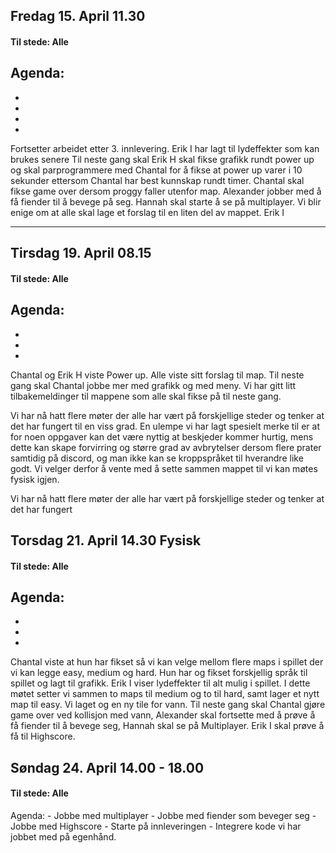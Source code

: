 ## Fredag 15. April 11.30
#### Til stede: Alle
Agenda: 
- 
-
-
-
-
Fortsetter arbeidet etter 3. innlevering. 
Erik I har lagt til lydeffekter som kan brukes senere
Til neste gang skal Erik H skal fikse grafikk rundt power up og skal parprogrammere med Chantal for å fikse at power up varer i 10 sekunder ettersom Chantal har best kunnskap rundt timer. Chantal skal fikse game over dersom proggy faller utenfor map. Alexander jobber med å få fiender til å bevege på seg. Hannah skal starte å se på multiplayer. 
Vi blir enige om at alle skal lage et forslag til en liten del av mappet. Erik I

------

## Tirsdag 19. April 08.15
#### Til stede: Alle
Agenda: 
- 
-
-
-

Chantal og Erik H viste Power up. Alle viste sitt forslag til map. Til neste gang skal Chantal jobbe mer med grafikk og med meny. Vi har gitt litt tilbakemeldinger til mappene som alle skal fikse på til neste gang. 

Vi har nå hatt flere møter der alle har vært på forskjellige steder og tenker at det har fungert til en viss grad. En ulempe vi har lagt spesielt merke til er at for noen oppgaver kan det være nyttig at beskjeder kommer hurtig, mens dette kan skape forvirring og større grad av avbrytelser dersom flere prater samtidig på discord, og man ikke kan se kroppspråket til hverandre like godt. Vi velger derfor å vente med å sette sammen mappet til vi kan møtes fysisk igjen. 

Vi har nå hatt flere møter der alle har vært på forskjellige steder og tenker at det har fungert


## Torsdag 21. April 14.30 Fysisk
#### Til stede: Alle
Agenda: 
-
-
-
-

Chantal viste at hun har fikset så vi kan velge mellom flere maps i spillet der vi kan legge easy, medium og hard. Hun har og fikset forskjellig språk til spillet og lagt til grafikk. Erik I viser lydeffekter til alt mulig i spillet. I dette møtet setter vi sammen to maps til medium og to til hard, samt lager et nytt map til easy. Vi laget og en ny tile for vann. Til neste gang skal Chantal gjøre game over ved kollisjon med vann, Alexander skal fortsette med å prøve å få fiender til å bevege seg, Hannah skal se på Multiplayer. Erik I skal prøve å få til Highscore.


## Søndag 24. April 14.00 - 18.00
#### Til stede: Alle
Agenda:
	- Jobbe med multiplayer
	- Jobbe med fiender som beveger seg
	- Jobbe med Highscore
	- Starte på innleveringen
	- Integrere kode vi har jobbet med på egenhånd.

